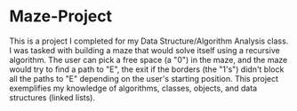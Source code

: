 # Maze-Project
This is a project I completed for my Data Structure/Algorithm Analysis class. I was tasked with building a maze that would solve itself using a recursive algorithm. The user can pick a free space (a "0") in the maze, and the maze would try to find a path to "E", the exit if the borders (the "1's") didn't block all the paths to "E" depending on the user's starting position. This project exemplifies my knowledge of algorithms, classes, objects, and data structures (linked lists).
